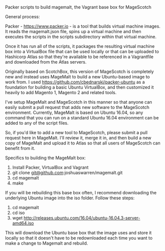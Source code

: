 Packer scripts to build magemalt, the Vagrant base box for MageScotch

General process:

Packer - https://www.packer.io - is a tool that builds virtual machine images. It reads the magemalt.json file, spins up a virtual machine and then executes the scripts in the scripts subdirectory within that virtual machine. 

Once it has run all of the scripts, it packages the resulting virtual machine box into a VirtualBox file that can be used locally or that can be uploaded to Hashicorp Atlas so that they're available to be referenced in a Vagrantfile and downloaded from the Atlas servers.

Originally based on ScotchBox, this version of MageScotch is completely new and instead uses MageMalt to build a new Ubuntu-based image to work from. I used https://github.com/cbednarski/packer-ubuntu as a foundation for building a basic Ubuntu VirtualBox, and then customized it heavily to add Magento 1, Magento 2 and related tools.

I've setup MageMalt and MageScotch in this manner so that anyone can easily submit a pull request that adds new software to the MageScotch environment. Currently, MageMalt is based on Ubuntu 16.04, so any command that you can run on a standard Ubuntu 16.04 environment can be added to any of the script files. 

So, if you'd like to add a new tool to MageScotch, please submit a pull request here in MageMalt. I'll review it, merge it in, and then build a new copy of MageMalt and upload it to Atlas so that all users of MageScotch can benefit from it.

Specifics to building the MageMalt box:

1. Install Packer, VirtualBox and Vagrant
2. git clone git@github.com:joshuaswarren/magemalt.git
3. cd magemalt
4. make

If you will be rebuilding this base box often, I recommend downloading the underlying Ubuntu image into the iso folder. Follow these steps:

1. cd magemalt
2. cd iso
3. wget http://releases.ubuntu.com/16.04/ubuntu-16.04.3-server-amd64.iso

This will download the Ubuntu base box that the image uses and store it locally so that it doesn't have to be redownloaded each time you want to make a change to Magemalt and rebuild.
